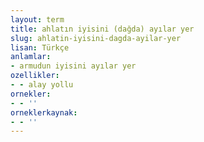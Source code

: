 ```yaml
---
layout: term
title: ahlatın iyisini (dağda) ayılar yer
slug: ahlatin-iyisini-dagda-ayilar-yer
lisan: Türkçe
anlamlar:
- armudun iyisini ayılar yer
ozellikler:
- - alay yollu
ornekler:
- - ''
orneklerkaynak:
- - ''
---
```

